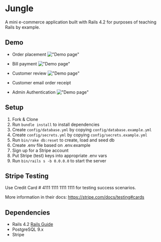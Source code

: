 # Jungle

A mini e-commerce application built with Rails 4.2 for purposes of teaching Rails by example.

## Demo

* Order placement
!["Demo page"](https://github.com/Thomassky28/jungle-rails/blob/master/build/1.gif?raw=true)

* Bill payment
!["Demo page"](https://github.com/Thomassky28/jungle-rails/blob/master/build/2.gif?raw=true)

* Customer review
!["Demo page"](https://github.com/Thomassky28/jungle-rails/blob/master/build/7.gif?raw=true)

* Customer email order receipt

* Admin Authentication
!["Demo page"](https://github.com/Thomassky28/jungle-rails/blob/master/build/6.gif?raw=true)

## Setup

1. Fork & Clone
2. Run `bundle install` to install dependencies
3. Create `config/database.yml` by copying `config/database.example.yml`
4. Create `config/secrets.yml` by copying `config/secrets.example.yml`
5. Run `bin/rake db:reset` to create, load and seed db
6. Create .env file based on .env.example
7. Sign up for a Stripe account
8. Put Stripe (test) keys into appropriate .env vars
9. Run `bin/rails s -b 0.0.0.0` to start the server

## Stripe Testing

Use Credit Card # 4111 1111 1111 1111 for testing success scenarios.

More information in their docs: <https://stripe.com/docs/testing#cards>

## Dependencies

* Rails 4.2 [Rails Guide](http://guides.rubyonrails.org/v4.2/)
* PostgreSQL 9.x
* Stripe
